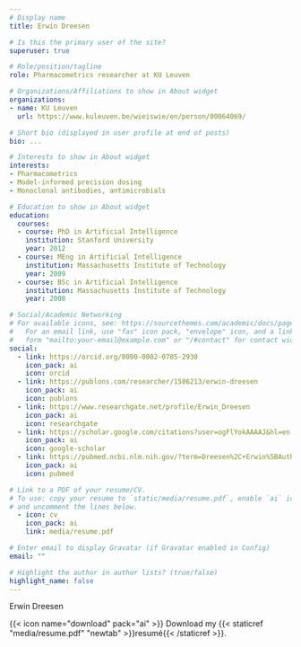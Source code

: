 ```yaml
---
# Display name
title: Erwin Dreesen

# Is this the primary user of the site?
superuser: true

# Role/position/tagline
role: Pharmacometrics researcher at KU Leuven

# Organizations/Affiliations to show in About widget
organizations:
- name: KU Leuven
  url: https://www.kuleuven.be/wieiswie/en/person/00064069/

# Short bio (displayed in user profile at end of posts)
bio: ...

# Interests to show in About widget
interests:
- Pharmacometrics
- Model-informed precision dosing
- Monoclonal antibodies, antimicrobials

# Education to show in About widget
education:
  courses:
  - course: PhD in Artificial Intelligence
    institution: Stanford University
    year: 2012
  - course: MEng in Artificial Intelligence
    institution: Massachusetts Institute of Technology
    year: 2009
  - course: BSc in Artificial Intelligence
    institution: Massachusetts Institute of Technology
    year: 2008

# Social/Academic Networking
# For available icons, see: https://sourcethemes.com/academic/docs/page-builder/#icons
#   For an email link, use "fas" icon pack, "envelope" icon, and a link in the
#   form "mailto:your-email@example.com" or "/#contact" for contact widget.
social:
  - link: https://orcid.org/0000-0002-0785-2930
    icon_pack: ai
    icon: orcid
  - link: https://publons.com/researcher/1586213/erwin-dreesen
    icon_pack: ai
    icon: publons
  - link: https://www.researchgate.net/profile/Erwin_Dreesen
    icon_pack: ai
    icon: researchgate
  - link: https://scholar.google.com/citations?user=ogFlYokAAAAJ&hl=en
    icon_pack: ai
    icon: google-scholar
  - link: https://pubmed.ncbi.nlm.nih.gov/?term=Dreesen%2C+Erwin%5BAuthor%5D&sort=date&size=200
    icon_pack: ai
    icon: pubmed

# Link to a PDF of your resume/CV.
# To use: copy your resume to `static/media/resume.pdf`, enable `ai` icons in `params.toml`, 
# and uncomment the lines below.
  - icon: cv
    icon_pack: ai
    link: media/resume.pdf

# Enter email to display Gravatar (if Gravatar enabled in Config)
email: ""

# Highlight the author in author lists? (true/false)
highlight_name: false
---
```


Erwin Dreesen

{{< icon name="download" pack="ai" >}} Download my {{< staticref "media/resume.pdf" "newtab" >}}resumé{{< /staticref >}}.
